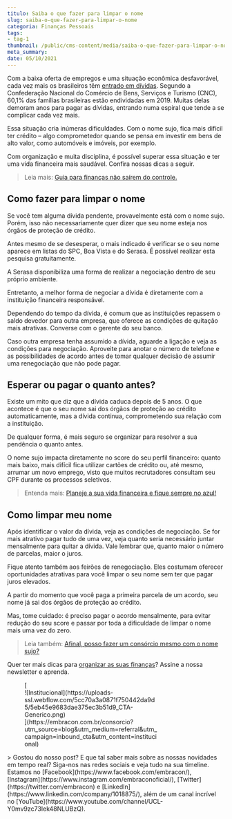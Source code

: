 ```yaml
---
titulo: Saiba o que fazer para limpar o nome
slug: saiba-o-que-fazer-para-limpar-o-nome
categoria: Finanças Pessoais
tags:
- tag-1
thumbnail: /public/cms-content/media/saiba-o-que-fazer-para-limpar-o-nome.png
meta_summary: 
date: 05/10/2021
---
```

Com a baixa oferta de empregos e uma situação econômica desfavorável, cada vez mais os brasileiros têm [entrado em dívidas](https://www.embracon.com.br/blog/divida-de-cartao-de-credito-como-sair-dela-e-nao-entrar-mais). Segundo a Confederação Nacional do Comércio de Bens, Serviços e Turismo (CNC), 60,1% das famílias brasileiras estão endividadas em 2019. Muitas delas demoram anos para pagar as dívidas, entrando numa espiral que tende a se complicar cada vez mais.

Essa situação cria inúmeras dificuldades. Com o nome sujo, fica mais difícil ter crédito – algo comprometedor quando se pensa em investir em bens de alto valor, como automóveis e imóveis, por exemplo.

Com organização e muita disciplina, é possível superar essa situação e ter uma vida financeira mais saudável. Confira nossas dicas a seguir.

> Leia mais: [Guia para finanças não saírem do controle.](https://www.embracon.com.br/blog/planejamento-financeiro-um-guia-para-as-financas-nao-sairem-de-controle)

Como fazer para limpar o nome
-----------------------------

Se você tem alguma dívida pendente, provavelmente está com o nome sujo. Porém, isso não necessariamente quer dizer que seu nome esteja nos órgãos de proteção de crédito.

Antes mesmo de se desesperar, o mais indicado é verificar se o seu nome aparece em listas do SPC, Boa Vista e do Serasa. É possível realizar esta pesquisa gratuitamente.

A Serasa disponibiliza uma forma de realizar a negociação dentro de seu próprio ambiente.

Entretanto, a melhor forma de negociar a dívida é diretamente com a instituição financeira responsável.

Dependendo do tempo da dívida, é comum que as instituições repassem o saldo devedor para outra empresa, que oferece as condições de quitação mais atrativas. Converse com o gerente do seu banco.

Caso outra empresa tenha assumido a dívida, aguarde a ligação e veja as condições para negociação. Aproveite para anotar o número de telefone e as possibilidades de acordo antes de tomar qualquer decisão de assumir uma renegociação que não pode pagar.

Esperar ou pagar o quanto antes?
--------------------------------

Existe um mito que diz que a dívida caduca depois de 5 anos. O que acontece é que o seu nome sai dos órgãos de proteção ao crédito automaticamente, mas a dívida continua, comprometendo sua relação com a instituição.

De qualquer forma, é mais seguro se organizar para resolver a sua pendência o quanto antes.

O nome sujo impacta diretamente no score do seu perfil financeiro: quanto mais baixo, mais difícil fica utilizar cartões de crédito ou, até mesmo, arrumar um novo emprego, visto que muitos recrutadores consultam seu CPF durante os processos seletivos.

> Entenda mais: [Planeje a sua vida financeira e fique sempre no azul!](https://www.embracon.com.br/blog/planeje-sua-vida-financeira-e-fique-sempre-no-azul)

Como limpar meu nome
--------------------

Após identificar o valor da dívida, veja as condições de negociação. Se for mais atrativo pagar tudo de uma vez, veja quanto seria necessário juntar mensalmente para quitar a dívida. Vale lembrar que, quanto maior o número de parcelas, maior o juros.

Fique atento também aos feirões de renegociação. Eles costumam oferecer oportunidades atrativas para você limpar o seu nome sem ter que pagar juros elevados.

A partir do momento que você paga a primeira parcela de um acordo, seu nome já sai dos órgãos de proteção ao crédito.

Mas, tome cuidado: é preciso pagar o acordo mensalmente, para evitar redução do seu score e passar por toda a dificuldade de limpar o nome mais uma vez do zero.

> Leia também: [Afinal, posso fazer um consórcio mesmo com o nome sujo?](https://www.embracon.com.br/blog/afinal-posso-fazer-um-consorcio-mesmo-com-o-nome-sujo)

Quer ter mais dicas para [organizar as suas finanças](https://www.embracon.com.br/blog/7-dicas-para-comecar-a-sua-organizacao-financeira)? Assine a nossa newsletter e aprenda.

<figure class="w-richtext-figure-type-image w-richtext-align-center" style="max-width:310px">[<div>![Institucional](https://uploads-ssl.webflow.com/5cc70a3a0871f750442da9d5/5eb45e9683dae375ec3b51d9_CTA-Generico.png)</div>](https://embracon.com.br/consorcio?utm_source=blog&utm_medium=referral&utm_campaign=inbound_cta&utm_content=institucional)</figure>> Gostou do nosso post? E que tal saber mais sobre as nossas novidades em tempo real? Siga-nos nas redes sociais e veja tudo na sua timeline. Estamos no [Facebook](https://www.facebook.com/embracon/), [Instagram](https://www.instagram.com/embraconoficial/), [Twitter](https://twitter.com/embracon) e [LinkedIn](https://www.linkedin.com/company/1018875/), além de um canal incrível no [YouTube](https://www.youtube.com/channel/UCL-Y0mv9zc73Iek48NLUBzQ).
